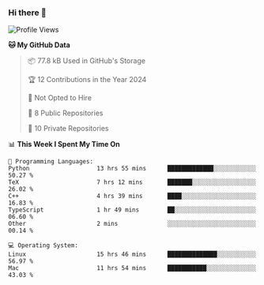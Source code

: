 ### Hi there 👋

<!--
**huayuan4396/huayuan4396** is a ✨ _special_ ✨ repository because its `README.md` (this file) appears on your GitHub profile.

Here are some ideas to get you started:

- 🔭 I’m currently working on ...
- 🌱 I’m currently learning ...
- 👯 I’m looking to collaborate on ...
- 🤔 I’m looking for help with ...
- 💬 Ask me about ...
- 📫 How to reach me: ...
- 😄 Pronouns: ...
- ⚡ Fun fact: ...
-->

<!--START_SECTION:waka-->
![Profile Views](http://img.shields.io/badge/Profile%20Views-0-blue)

**🐱 My GitHub Data** 

> 📦 77.8 kB Used in GitHub's Storage 
 > 
> 🏆 12 Contributions in the Year 2024
 > 
> 🚫 Not Opted to Hire
 > 
> 📜 8 Public Repositories 
 > 
> 🔑 10 Private Repositories 
 > 
📊 **This Week I Spent My Time On** 

```text
💬 Programming Languages: 
Python                   13 hrs 55 mins      █████████████░░░░░░░░░░░░   50.27 % 
TeX                      7 hrs 12 mins       ███████░░░░░░░░░░░░░░░░░░   26.02 % 
C++                      4 hrs 39 mins       ████░░░░░░░░░░░░░░░░░░░░░   16.83 % 
TypeScript               1 hr 49 mins        ██░░░░░░░░░░░░░░░░░░░░░░░   06.60 % 
Other                    2 mins              ░░░░░░░░░░░░░░░░░░░░░░░░░   00.14 % 

💻 Operating System: 
Linux                    15 hrs 46 mins      ██████████████░░░░░░░░░░░   56.97 % 
Mac                      11 hrs 54 mins      ███████████░░░░░░░░░░░░░░   43.03 % 
```


<!--END_SECTION:waka-->
